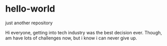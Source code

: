 # hello-world
just another repository


Hi everyone, 
getting into tech industry was the best decision ever. Though, am have lots of challenges now, but i know i can never give up.
